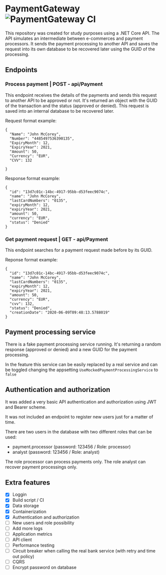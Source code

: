 # PaymentGateway ![PaymentGateway CI](https://github.com/HenriqueGouvea/PaymentGateway/workflows/PaymentGateway%20CI/badge.svg)
This repository was created for study purposes using a .NET Core API. The API simulates an intermediate between e-commerces and payment processors. It sends the payment processing to another API and saves the request into its own database to be recovered later using the GUID of the processing.

## Endpoints

### Process payment | POST - api/Payment

This endpoint receives the details of the payments and sends this request to another API to be approved or not. It's returned an object with the GUID of the transaction and the status (approved or denied). This request is saved into an internal database to be recovered later.

Request format example:
```
{
  "Name": "John McCorey",
  "Number": "4485497536390135",
  "ExpiryMonth": 12,
  "ExpiryYear": 2021,
  "Amount": 50,
  "Currency": "EUR",
  "CVV": 132

}
```

Response format example:
```
{
  "id": "13d7c01c-14bc-4917-95bb-d53feec9074c",
  "name": "John McCorey",
  "lastCardNumbers": "0135",
  "expiryMonth": 12,
  "expiryYear": 2021,
  "amount": 50,
  "currency": "EUR",
  "status": "Denied"
}
```

### Get payment request | GET - api/Payment

This endpoint searches for a payment request made before by its GUID.

Reponse format example:
```
{
  "id": "13d7c01c-14bc-4917-95bb-d53feec9074c",
  "name": "John McCorey",
  "lastCardNumbers": "0135",
  "expiryMonth": 12,
  "expiryYear": 2021,
  "amount": 50,
  "currency": "EUR",
  "cvv": 132,
  "status": "Denied",
  "creationDate": "2020-06-09T09:48:13.5788019"
}
```

## Payment processing service

There is a fake payment processing service running. It's returning a random response (approved or denied) and a new GUID for the payment processing.

In the feature this service can be easily replaced by a real service and can be toggled changing the appsetting ```UseMockedPaymentProcessingService``` to ```false```

## Authentication and authorization

It was added a very basic API authentication and authorization using JWT and Bearer scheme.

It was not included an endpoint to register new users just for a matter of time.

There are two users in the database with two different roles that can be used:
- payment.processor (password: 123456 / Role: processor)
- analyst (password: 123456 / Role: analyst)

The role processor can process payments only. The role analyst can recover payment processings only.

## Extra features
- [x] Loggin
- [x] Build script / CI
- [x] Data storage
- [x] Containerization
- [x] Authentication and authorization
- [ ] New users and role possibility
- [ ] Add more logs
- [ ] Application metrics
- [ ] API client
- [ ] Performance testing
- [ ] Circuit breaker when calling the real bank service (with retry and time out policy)
- [ ] CQRS
- [ ] Encrypt password on database
